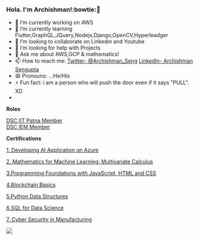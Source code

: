 ### Hola. I'm Archishman!:bowtie:👋


- 🔭 I’m currently working on AWS
- 🌱 I’m currently learning Flutter,GraphQL,JQuery,Nodejs,Django,OpenCV,Hyperleadger
- 👯 I’m looking to collaborate on Linkedin and Youtube
- 🤔 I’m looking for help with Projects
- 💬 Ask me about AWS,GCP & mathematics!
- 📫 How to reach me: [Twitter- @Archishman_Seng](https://twitter.com/archishman_seng?lang=en) [LinkedIn- Archishman Sengupta](https://www.linkedin.com/in/archishman-sengupta-7154521b6/)
- 😄 Pronouns: ...He/His
- ⚡ Fun fact: i am a person who will push the door even if it says "PULL". XD 
-

**Roles**

[DSC IIT Patna Member](https://dsciitpatna.github.io/) <br>
[DSC IEM Member](https://dsciem.tech/)


**Certifications**

[1. Developing AI Application on Azure](https://coursera.org/share/b480e4d6d34b718bd7c2f5e9f6b894b3)

[2. Mathematics for Machine Learning: Multivariate Calculus](https://coursera.org/share/54b841503a16c3bcb70f7b5ff92c9320)

[3.Programming Foundations with JavaScript, HTML and CSS](https://coursera.org/share/bf86e1bd90026fd1d9452485ffa25b00)

[4.Blockchain Basics](https://coursera.org/share/bd8d90f32c3da3d425f22039545f0124)

[5.Python Data Structures](https://coursera.org/share/fb5a9e51068ee1a1eb3093181ca38e00)

[6.SQL for Data Science](https://coursera.org/share/af1923d06ab1dfadbfa95551b196359f)

[7. Cyber Security in Manufacturing](https://coursera.org/share/3029e6db0d3e604c5b20e4d3083ec9b4)



<img src="https://github-readme-stats.vercel.app/api?username=ArchishmanSengupta&&show_icons=true&title_color=000000&icon_color=008000&text_color=000000&bg_color=FFFFFF">

